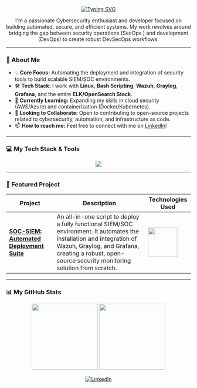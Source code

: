 <div align="center">
  <a href="https://git.io/typing-svg"><img src="https://readme-typing-svg.demolab.com?font=Fira+Code&weight=700&size=38&pause=1000&color=00BFFF&center=true&vCenter=true&width=435&lines=Hi+there%2C+I'm+Nour+Derbeli+%F0%9F%91%8B" alt="Typing SVG" /></a>
</div>

<p align="center">
  I'm a passionate Cybersecurity enthusiast and developer focused on building automated, secure, and efficient systems. My work revolves around bridging the gap between security operations (SecOps ) and development (DevOps) to create robust DevSecOps workflows.
</p>

---

### 🚀 About Me

-   💡 **Core Focus:** Automating the deployment and integration of security tools to build scalable SIEM/SOC environments.
-   🛠️ **Tech Stack:** I work with **Linux**, **Bash Scripting**, **Wazuh**, **Graylog**, **Grafana**, and the entire **ELK/OpenSearch Stack**.
-   🌱 **Currently Learning:** Expanding my skills in cloud security (AWS/Azure) and containerization (Docker/Kubernetes).
-   🤝 **Looking to Collaborate:** Open to contributing to open-source projects related to cybersecurity, automation, and infrastructure as code.
-   📫 **How to reach me:** Feel free to connect with me on [LinkedIn](https://www.linkedin.com/in/mohamed-nour-derbeli-972133249/ )!

---

### 💻 My Tech Stack & Tools

<p align="center">
  <a href="https://skillicons.dev">
    <img src="https://skillicons.dev/icons?i=linux,bash,git,github,docker,kubernetes,aws,azure,grafana,elasticsearch,logstash,kibana" />
  </a>
</p>

---

### 🌟 Featured Project

<div align="center">

| Project                                                                        | Description                                                                                                                                                                                                                                                         | Technologies Used                                                                                                                            |
| ------------------------------------------------------------------------------ | ------------------------------------------------------------------------------------------------------------------------------------------------------------------------------------------------------------------------------------------------------------------- | -------------------------------------------------------------------------------------------------------------------------------------------- |
| [**SOC-SIEM: Automated Deployment Suite**](https://github.com/MohamedNourDerbeli/SOC-SIEM ) | An all-in-one script to deploy a fully functional SIEM/SOC environment. It automates the installation and integration of Wazuh, Graylog, and Grafana, creating a robust, open-source security monitoring solution from scratch. | <img src="https://skillicons.dev/icons?i=bash,linux,grafana,elasticsearch" width="80"> |

</div>

---

### 📊 My GitHub Stats

<p align="center">
  <img height="180em" src="https://github-readme-stats.vercel.app/api?username=MohamedNourDerbeli&show_icons=true&theme=tokyonight&include_all_commits=true&count_private=true"/>
  <img height="180em" src="https://github-readme-stats.vercel.app/api/top-langs/?username=MohamedNourDerbeli&layout=compact&langs_count=8&theme=tokyonight"/>
</p>

  


<div align="center">
  <a href="https://www.linkedin.com/in/mohamed-nour-derbeli-972133249/">
    <img src="https://img.shields.io/badge/LinkedIn-0077B5?style=for-the-badge&logo=linkedin&logoColor=white" alt="LinkedIn"/>
  </a>
</div>
